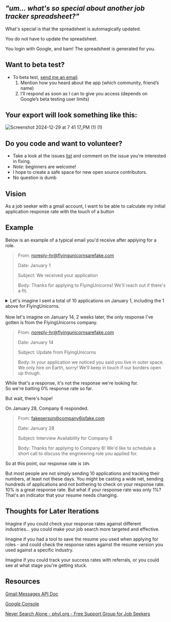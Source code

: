 ## _"um... what's so special about another job tracker spreadsheet?"_

What's special is that the spreadsheet is automagically updated.

You do not have to update the spreadsheet.

You login with Google, and bam! The spreadsheet is generated for you.

## Want to beta test? 

- To beta test, [send me an email](mailto:jobbathehuntt@gmail.com?subject=Jobseeker%20Analytics%20Trial%20Request&body=jobbathehunt).
    1. Mention how you heard about the app (which community, friend’s name)
    2. I’ll respond as soon as I can to give you access (depends on Google’s beta testing user limits)

## Your export will look something like this:

![Screenshot 2024-12-29 at 7 41 17_PM (1) (1)](https://github.com/user-attachments/assets/951ae900-c875-4745-9d4b-ac77d313d281)

## Do you code and want to volunteer?
- Take a look at the issues [list](https://github.com/lnovitz/jobseeker-analytics/issues) and comment on the issue you're interested in fixing.
- _Note_: beginners are welcome!
- I hope to create a safe space for new open source contributors.
- No question is dumb

## Vision

As a job seeker with a gmail account, I want to be able to calculate  my initial application response rate with the touch of a button

## Example

Below is an example of a typical email you'd receive after applying for a role.

> From: noreply-hr@flyingunicornsarefake.com
>
> Date: January 1
> 
> Subject: We received your application
> 
> Body: Thanks for applying to FlyingUnicorns! We'll reach out if there's a fit.


<details>
<summary>Let's imagine I sent a total of 10 applications on January 1, including the 1 above for FlyingUnicorns.
</summary>

> From: noreply-hr@company1isfake.com
>
> Date: January 1
> 
> Subject: We received your application
> 
> Body: Thanks for applying to Company 1! We'll reach out if there's a fit.

> From: noreply-hr@company2isfake.com
>
> Date: January 1
> 
> Subject: We received your application
> 
> Body: Thanks for applying to Company 2! We'll reach out if there's a fit.

> From: noreply-hr@company3isfake.com
>
> Date: January 1
> 
> Subject: We received your application
> 
> Body: Thanks for applying to Company 3! We'll reach out if there's a fit.

> From: noreply-hr@company4isfake.com
>
> Date: January 1
> 
> Subject: We received your application
> 
> Body: Thanks for applying to Company 4! We'll reach out if there's a fit.

> From: noreply-hr@company5isfake.com
>
> Date: January 1
> 
> Subject: We received your application
> 
> Body: Thanks for applying to Company 5! We'll reach out if there's a fit.

> From: noreply-hr@company6isfake.com
>
> Date: January 1
> 
> Subject: We received your application
> 
> Body: Thanks for applying to Company 6! We'll reach out if there's a fit.

> From: noreply-hr@company7isfake.com
>
> Date: January 1
> 
> Subject: We received your application
> 
> Body: Thanks for applying to Company 7! We'll reach out if there's a fit.

> From: noreply-hr@company8isfake.com
>
> Date: January 1
> 
> Subject: We received your application
> 
> Body: Thanks for applying to Company 8! We'll reach out if there's a fit.

> From: noreply-hr@company9isfake.com
>
> Date: January 1
> 
> Subject: We received your application
> 
> Body: Thanks for applying to Company 9! We'll reach out if there's a fit.

> From: noreply-hr@flyingunicornsarefake.com
>
> Date: January 1
> 
> Subject: We received your application
> 
> Body: Thanks for applying to FlyingUnicorns! We'll reach out if there's a fit.
</details>

<br>
Now let's imagine on January 14, 2 weeks later, the only response I've gotten is from the FlyingUnicorns company.

<br>

>
>
> From: noreply-hr@flyingunicornsarefake.com
>
> Date: January 14
> 
> Subject: Update from FlyingUnicorns
> 
> Body: In your application we noticed you said you live in outer space. We only hire on Earth, sorry! We'll keep in touch if our borders open up though.

While that's a response, it's not the response we're looking for. 
<br>So we're batting 0% response rate so far.

But wait, there's hope!

On January 28, Company 6 responded.
> From: fakeperson@company6isfake.com
>
> Date: January 28
> 
> Subject: Interview Availability for Company 6
> 
> Body: Thanks for applying to Company 6! We'd like to schedule a short call to discuss the engineering role you applied for.

So at this point, our response rate is `10%` 

But most people are not simply sending 10 applications and tracking their numbers, at least not these days. You might be casting a wide net, sending hundreds of applications and not bothering to check on your response rate. 10% is a great response rate. But what if your response rate was only 1%? That's an indicator that your resume needs changing. 

## Thoughts for Later Iterations

Imagine if you could check your response rates against different industries... you could make your job search more targeted and effective. 

Imagine if you had a tool to save the resume you used when applying for roles - and could check the response rates against the resume version you used against a specific industry.

Imagine if you could track your success rates with referrals, or you could see at what stage you're getting stuck. 

## Resources
[Gmail Messages API Doc](https://developers.google.com/gmail/api/reference/rest/v1/users.messages/list)

[Google Console](https://console.cloud.google.com/apis/credentials)

[Never Search Alone - phyl.org - Free Support Group for Job Seekers](https://www.phyl.org/)


